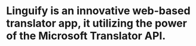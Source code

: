# Linguify is an innovative web-based translator app, it utilizing the power of the Microsoft Translator API.
